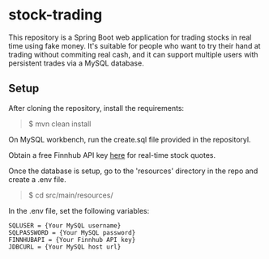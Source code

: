 # stock-trading

This repository is a Spring Boot web application for trading stocks in real time using fake money. It's suitable for people who want to try their hand at trading without commiting real cash, and it can support multiple users with persistent trades via a MySQL database.

## Setup

After cloning the repository, install the requirements:
> $ mvn clean install

On MySQL workbench, run the create.sql file provided in the repositoryl.

Obtain a free Finnhub API key [here](https://finnhub.io/register) for real-time stock quotes.

Once the database is setup, go to the 'resources' directory in the repo and create a .env file.
> $ cd src/main/resources/

In the .env file, set the following variables:
```
SQLUSER = {Your MySQL username}
SQLPASSWORD = {Your MySQL password}
FINNHUBAPI = {Your Finnhub API key}
JDBCURL = {Your MySQL host url}
```
